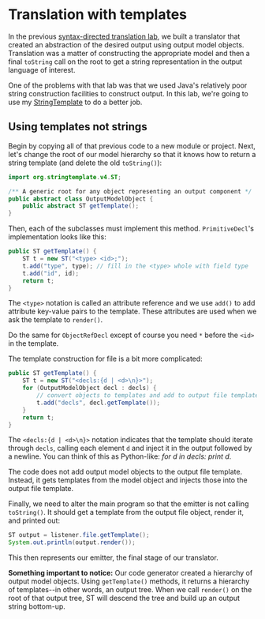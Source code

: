 # Translation with templates

In the previous [syntax-directed translation lab](https://github.com/parrt/cs652/blob/master/labs/trans-objects.md), we built a translator that created an abstraction of the desired output using output model objects. Translation was a matter of constructing the appropriate model and then a final `toString` call on the root to get a string representation in the output language of interest.

One of the problems with that lab was that we used Java's relatively poor string construction facilities to construct output. In this lab, we're going to use my [StringTemplate](http://www.stringtemplate.org/) to do a better job.

## Using templates not strings

Begin by copying all of that previous code to a new module or project.  Next, let's change the root of our model hierarchy so that it knows how to return a string template (and delete the old `toString()`):

```java
import org.stringtemplate.v4.ST;

/** A generic root for any object representing an output component */
public abstract class OutputModelObject {
	public abstract ST getTemplate();
}
```

Then, each of the subclasses must implement this method. `PrimitiveDecl`'s implementation looks like this:

```java
public ST getTemplate() {
	ST t = new ST("<type> <id>;");
	t.add("type", type); // fill in the <type> whole with field type
	t.add("id", id);
	return t;
}
```	

The `<type>` notation is called an attribute reference and we use `add()` to add attribute key-value pairs to the template. These attributes are used when we ask the template to `render()`.

Do the same for `ObjectRefDecl` except of course you need `*` before the `<id>` in the template.

The template construction for file is a bit more complicated:

```java
public ST getTemplate() {
	ST t = new ST("<decls:{d | <d>\n}>");
	for (OutputModelObject decl : decls) {
		// convert objects to templates and add to output file template
		t.add("decls", decl.getTemplate());
	}
	return t;
}
```	

The `<decls:{d | <d>\n}>` notation indicates that the template should iterate through `decls`, calling each element `d` and inject it in the output followed by a newline. You can think of this as Python-like: *for d in decls: print d*.

The code does not add output model objects to the output file template. Instead, it gets templates from the model object and injects those into the output file template.

Finally, we need to alter the main program so that the emitter is not calling `toString()`. It should get a template from the output file object, render it, and printed out:

```java
ST output = listener.file.getTemplate();
System.out.println(output.render());
```

This then represents our emitter, the final stage of our translator.

**Something important to notice:** Our code generator created a hierarchy of output model objects. Using `getTemplate()` methods, it returns a hierarchy of templates--in other words, an output tree. When we call `render()` on the root of that output tree, ST will descend the tree and build up an output string bottom-up.
